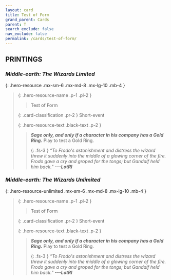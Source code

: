 ```yaml
---
layout: card
title: Test of Form
grand_parent: Cards
parent: T
search_exclude: false
nav_exclude: false
permalink: /cards/test-of-form/
---
```


## PRINTINGS


### _Middle-earth: The Wizards Limited_

{: .hero-resource .mx-sm-6 .mx-md-8 .mx-lg-10 .mb-4 }
> {: .hero-resource-name .p-1 .pl-2 }
> > <div class="card-mp"></div>
> > <div class="card-name">Test of Form</div>
>
> {: .card-classification .pr-2 }
> Short-event
>
> {: .hero-resource-text .black-text .p-2 }
> > ***Sage only, and only if a character in his company has a Gold Ring.*** Play to test a Gold Ring. 
> > 
> > {: .fs-3 } 
> > _“To Frodo's astonishment and distress the wizard threw it suddenly into the middle of a glowing corner of the fire. Frodo gave a cry and groped for the tongs; but Gandalf held him back."_ ***---&#65279;LotRI*** 
> 

### _Middle-earth: The Wizards Unlimited_

{: .hero-resource-unlimited .mx-sm-6 .mx-md-8 .mx-lg-10 .mb-4 }
> {: .hero-resource-name .p-1 .pl-2 }
> > <div class="card-mp"></div>
> > <div class="card-name">Test of Form</div>
>
> {: .card-classification .pr-2 }
> Short-event
>
> {: .hero-resource-text .black-text .p-2 }
> > ***Sage only, and only if a character in his company has a Gold Ring.*** Play to test a Gold Ring. 
> > 
> > {: .fs-3 } 
> > _“To Frodo's astonishment and distress the wizard threw it suddenly into the middle of a glowing corner of the fire. Frodo gave a cry and groped for the tongs; but Gandalf held him back."_ ***---&#65279;LotRI*** 
> 
